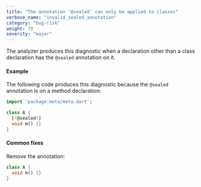 ```yaml
---
title: "The annotation '@sealed' can only be applied to classes"
verbose_name: "invalid_sealed_annotation"
category: "bug-risk"
weight: 70
severity: "major"
---
```

The analyzer produces this diagnostic when a declaration other than a
class declaration has the `@sealed` annotation on it.

#### Example

The following code produces this diagnostic because the `@sealed`
annotation is on a method declaration:

```dart
import 'package:meta/meta.dart';

class A {
  [!@sealed!]
  void m() {}
}
```

#### Common fixes

Remove the annotation:

```dart
class A {
  void m() {}
}
```
